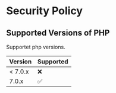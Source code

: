 # Security Policy

## Supported Versions of PHP

Supportet php versions.

| Version | Supported          |
| ------- | ------------------ |
| < 7.0.x | :x:                |
| 7.0.x   | :white_check_mark: |

